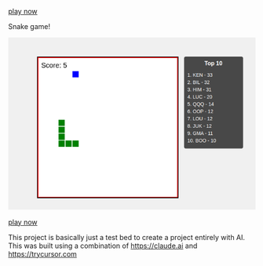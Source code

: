 [play now](https://gclayburg.github.io/snake-claude/)

Snake game!

![score5-screenshot.png](score5-screenshot.png)

[play now](https://gclayburg.github.io/snake-claude/)

This project is basically just a test bed to create a project entirely with AI.  This was built using a combination of https://claude.ai and https://trycursor.com


